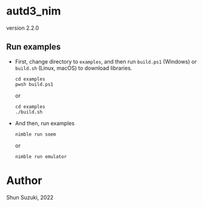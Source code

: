 # autd3_nim

version 2.2.0

## Run examples

* First, change directory to `examples`, and then run `build.ps1` (Windows) or `build.sh` (Linux, macOS) to download libraries.

    ```
    cd examples
    pwsh build.ps1
    ```

    or 

    ```
    cd examples
    ./build.sh
    ```

* And then, run examples

    ```
    nimble run soem
    ```
    
    or

    ```
    nimble run emulator
    ```


# Author

Shun Suzuki, 2022
